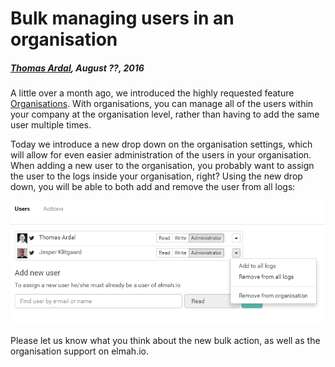 # Bulk managing users in an organisation

##### [Thomas Ardal](http://elmah.io/about/), August ??, 2016

A little over a month ago, we introduced the highly requested feature [Organisations](/organization-support). With organisations, you can manage all of the users within your company at the organisation level, rather than having to add the same user multiple times.

Today we introduce a new drop down on the organisation settings, which will allow for even easier administration of the users in your organisation. When adding a new user to the organisation, you probably want to assign the user to the logs inside your organisation, right? Using the new drop down, you will be able to both add and remove the user from all logs:

![Bulk actions on a user](images/bulk.png)

Please let us know what you think about the new bulk action, as well as the organisation support on elmah.io.